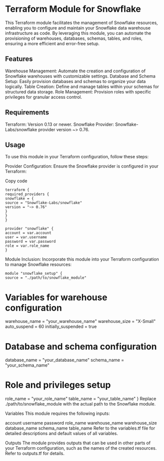 

# Terraform Module for Snowflake
This Terraform module facilitates the management of Snowflake resources, enabling you to configure and maintain your Snowflake data warehouse infrastructure as code. By leveraging this module, you can automate the provisioning of warehouses, databases, schemas, tables, and roles, ensuring a more efficient and error-free setup.

## Features
Warehouse Management: Automate the creation and configuration of Snowflake warehouses with customizable settings.
Database and Schema Setup: Easily provision databases and schemas to organize your data logically.
Table Creation: Define and manage tables within your schemas for structured data storage.
Role Management: Provision roles with specific privileges for granular access control.
## Requirements
Terraform: Version 0.13 or newer.
Snowflake Provider: Snowflake-Labs/snowflake provider version ~> 0.76.
## Usage
To use this module in your Terraform configuration, follow these steps:

Provider Configuration:
Ensure the Snowflake provider is configured in your Terraform:


Copy code
```hcl
terraform {
required_providers {
snowflake = {
source = "Snowflake-Labs/snowflake"
version = "~> 0.76"
}
}
}
```

```hcl
provider "snowflake" {
account = var.account
user = var.username
password = var.password
role = var.role_name
}
```
Module Inclusion:
Incorporate this module into your Terraform configuration to manage Snowflake resources:

```hcl
module "snowflake_setup" {
source = "./path/to/snowflake_module"
```

# Variables for warehouse configuration

warehouse_name = "your_warehouse_name"
warehouse_size = "X-Small"
auto_suspend = 60
initially_suspended = true

# Database and schema configuration

database_name = "your_database_name"
schema_name = "your_schema_name"

# Role and privileges setup

role_name = "your_role_name"
table_name = "your_table_name"
}
Replace ./path/to/snowflake_module with the actual path to the Snowflake module.

Variables
This module requires the following inputs:

account
username
password
role_name
warehouse_name
warehouse_size
database_name
schema_name
table_name
Refer to the variables.tf file for detailed descriptions and default values of all variables.

Outputs
The module provides outputs that can be used in other parts of your Terraform configuration, such as the names of the created resources. Refer to outputs.tf for details.



